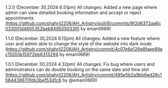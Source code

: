 1.2.0 (December 30,2024 6.51pm)
All changes:
Added a new page where admin can view detailed booking information and accept or reject appointments (https://github.com/shahril2206/AH_Artistry/pull/8/commits/8f2d6372aa6c033001d4805352beb849505033f0 by eman0669)

1.1.0 (December 30,2024 6.12pm)
All changes:
Added a new feature where user and admin able to change the style of the website into dark mode (https://github.com/shahril2206/AH_Artistry/commit/4c07e6e126e8faee89ec15555b15972bb6313294 by eman0669)

1.0.1 (December 30,2024 4.32pm)
All changes:
Fix bug where users and administrators can do double booking on the same date and time slot (https://github.com/shahril2206/AH_Artistry/commit/495e5b2a9bb6ed26c1584439670fdb3bef53d1c8 by @eman0669)